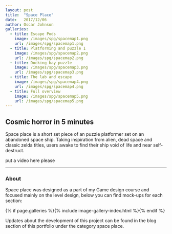 ```yaml
---
layout: post
title:  "Space Place"
date:   2017/12/06
author: Oscar Johnson
galleries:
  - title: Escape Pods
    image: /images/spg/spacemap1.png
    url: /images/spg/spacemap1.png
  - title: Platforming and puzzle 1
    image: /images/spg/spacemap2.png
    url: /images/spg/spacemap2.png
  - title: Docking bay puzzle
    image: /images/spg/spacemap3.png
    url: /images/spg/spacemap3.png
  - title: The lab and escape
    image: /images/spg/spacemap4.png
    url: /images/spg/spacemap4.png
  - title: Full overview
    image: /images/spg/spacemap5.png
    url: /images/spg/spacemap5.png    
---
```


## Cosmic horror in 5 minutes
Space place is a short set piece of an puzzle platformer set on an abandoned space ship. Taking inspiration from alien, dead space and classic zelda titles, users awake to find their ship void of life and near self-destruct.

put a video here please

---

### About
Space place was designed as a part of my Game design course and focused mainly on the level design, below you can find mock-ups for each section:

{% if page.galleries %}{% include image-gallery-index.html %}{% endif %}

Updates about the development of this project can be found in the blog section of this portfolio under the category space place.
